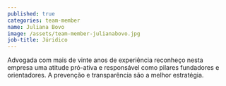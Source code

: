 ```yaml
---
published: true
categories: team-member
name: Juliana Bovo
image: /assets/team-member-julianabovo.jpg
job-title: Júridico
---
```


Advogada com mais de vinte anos de experiência reconheço nesta empresa uma atitude pró-ativa e responsável como pilares fundadores e orientadores. A prevenção e transparência são a melhor estratégia.
